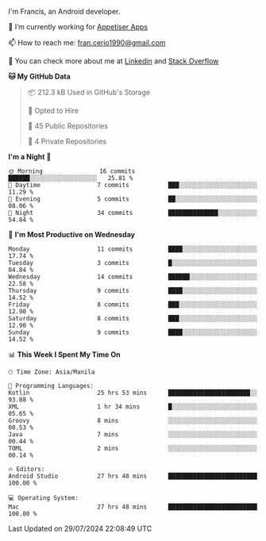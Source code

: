 
I'm Francis, an Android developer.

🔭 I’m currently working for [Appetiser Apps](http://appetiser.com.au)

📫 How to reach me: fran.cerio1990@gmail.com

👀 You can check more about me at [Linkedin](https://www.linkedin.com/in/francerio/) and [Stack Overflow](https://stackoverflow.com/users/1614267/fran-ceriu)



<!--START_SECTION:waka-->
**🐱 My GitHub Data** 

> 📦 212.3 kB Used in GitHub's Storage 
 > 
> 💼 Opted to Hire
 > 
> 📜 45 Public Repositories 
 > 
> 🔑 4 Private Repositories 
 > 
**I'm a Night 🦉** 

```text
🌞 Morning                16 commits          ██████░░░░░░░░░░░░░░░░░░░   25.81 % 
🌆 Daytime                7 commits           ███░░░░░░░░░░░░░░░░░░░░░░   11.29 % 
🌃 Evening                5 commits           ██░░░░░░░░░░░░░░░░░░░░░░░   08.06 % 
🌙 Night                  34 commits          ██████████████░░░░░░░░░░░   54.84 % 
```
📅 **I'm Most Productive on Wednesday** 

```text
Monday                   11 commits          ████░░░░░░░░░░░░░░░░░░░░░   17.74 % 
Tuesday                  3 commits           █░░░░░░░░░░░░░░░░░░░░░░░░   04.84 % 
Wednesday                14 commits          ██████░░░░░░░░░░░░░░░░░░░   22.58 % 
Thursday                 9 commits           ████░░░░░░░░░░░░░░░░░░░░░   14.52 % 
Friday                   8 commits           ███░░░░░░░░░░░░░░░░░░░░░░   12.90 % 
Saturday                 8 commits           ███░░░░░░░░░░░░░░░░░░░░░░   12.90 % 
Sunday                   9 commits           ████░░░░░░░░░░░░░░░░░░░░░   14.52 % 
```


📊 **This Week I Spent My Time On** 

```text
🕑︎ Time Zone: Asia/Manila

💬 Programming Languages: 
Kotlin                   25 hrs 53 mins      ███████████████████████░░   93.08 % 
XML                      1 hr 34 mins        █░░░░░░░░░░░░░░░░░░░░░░░░   05.65 % 
Groovy                   8 mins              ░░░░░░░░░░░░░░░░░░░░░░░░░   00.53 % 
Java                     7 mins              ░░░░░░░░░░░░░░░░░░░░░░░░░   00.44 % 
TOML                     2 mins              ░░░░░░░░░░░░░░░░░░░░░░░░░   00.14 % 

🔥 Editors: 
Android Studio           27 hrs 48 mins      █████████████████████████   100.00 % 

💻 Operating System: 
Mac                      27 hrs 48 mins      █████████████████████████   100.00 % 
```


 Last Updated on 29/07/2024 22:08:49 UTC
<!--END_SECTION:waka-->
